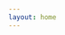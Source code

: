 ```yaml
---
layout: home
---
```



<PageIframe top="-100px" wait="3" src="http://ued.fpi-inc.site/fpi-component-design/#/zh-CN/component/dynamic-form"></PageIframe>